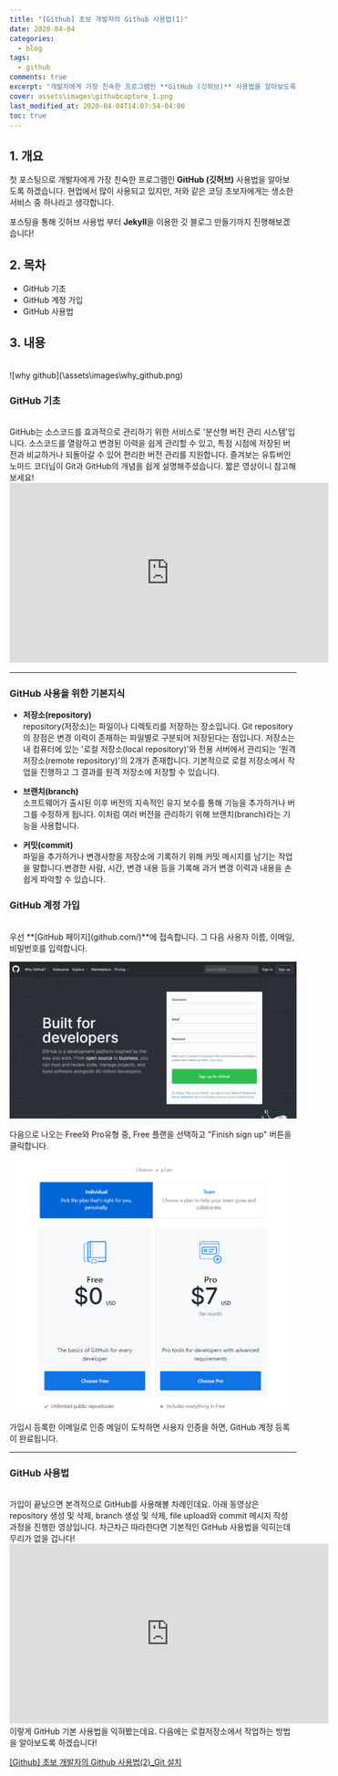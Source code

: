 ```yaml
---
title: "[Github] 초보 개발자의 Github 사용법(1)"
date: 2020-04-04
categories:
  - blog
tags:
  - github
comments: true
excerpt: "개발자에게 가장 친숙한 프로그램인 **GitHub (깃허브)** 사용법을 알아보도록 하겠습니다."
cover: assets\images\githubcapture_1.png
last_modified_at: 2020-04-04T14:07:54-04:00
toc: true
---
```


## 1. 개요

첫 포스팅으로 개발자에게 가장 친숙한 프로그램인 **GitHub (깃허브)** 사용법을 알아보도록 하겠습니다.
현업에서 많이 사용되고 있지만, 저와 같은 코딩 초보자에게는 생소한 서비스 중 하나라고 생각합니다.

포스팅을 통해 깃허브 사용법 부터 **Jekyll**을 이용한 깃 블로그 만들기까지 진행해보겠습니다!


## 2. 목차
- GitHub 기초 
- GitHub 계정 가입
- GitHub 사용법

## 3. 내용 
<br/>
![why github](\assets\images\why_github.png)
  

### GitHub 기초 
<br/>
GitHub는 소스코드를 효과적으로 관리하기 위한 서비스로 '분산형 버전 관리 시스템'입니다. 소스코드를 열람하고 변경된 이력을 쉽게 관리할 수 있고, 특점 시점에 저장된 버전과 비교하거나 되돌아갈 수 있어 편리한 버전 관리를 지원합니다. 즐겨보는 유튜버인 노마드 코더님이 Git과 GitHub의 개념을 쉽게 설명해주셨습니다. 짧은 영상이니 참고해보세요!

<iframe width="560" height="315" src="https://www.youtube.com/embed/YFNQwo7iTNc" frameborder="0" allow="accelerometer; autoplay; encrypted-media; gyroscope; picture-in-picture" allowfullscreen></iframe>
<br/>

----

### GitHub 사용을 위한 기본지식

- **저장소(repository)** <br/>
repository(저장소)는 파일이나 디렉토리를 저장하는 장소입니다. Git repository의 장점은 변경 이력이 존재하는 파일별로 구분되어 저장된다는 점입니다. 저장소는 내 컴퓨터에 있는 '로컬 저장소(local repository)'와 전용 서버에서 관리되는 '원격 저장소(remote repository)'의 2개가 존재합니다. 기본적으로 로컬 저장소에서 작업을 진행하고 그 결과를 원격 저장소에 저장할 수 있습니다.

- **브랜치(branch)** <br/>
소프트웨어가 출시된 이후 버전의 지속적인 유지 보수를 통해 기능을 추가하거나 버그를 수정하게 됩니다. 이처럼 여러 버전을 관리하기 위해 브랜치(branch)라는 기능을 사용합니다.

- **커밋(commit)** <br/>
파일을 추가하거나 변경사항을 저장소에 기록하기 위해 커밋 메시지를 남기는 작업을 말합니다.변경한 사람, 시간, 변경 내용 등을 기록해 과거 변경 이력과 내용을 손쉽게 파악할 수 있습니다.

### GitHub 계정 가입
<br/>
우선 **[GitHub 페이지](github.com/)**에 접속합니다. 그 다음 사용자 이름, 이메일, 비밀번호를 입력합니다. 


![깃허브 캡쳐_1](\assets\images\githubcapture_1.PNG)


다음으로 나오는 Free와 Pro유형 중, Free 플랜을 선택하고 "Finish sign up" 버튼을 클릭합니다.  

![깃허브 캡쳐_2](\assets\images\githubcapture_2.PNG)


가입시 등록한 이메일로 인증 메일이 도착하면 사용자 인증을 하면, GitHub 계정 등록이 완료됩니다.


----

### GitHub 사용법
<br/>
가입이 끝났으면 본격적으로 GitHub를 사용해볼 차례인데요. 아래 동영상은 repository 생성 및 삭제, branch 생성 및 삭제, file upload와 commit 메시지 작성 과정을 진행한 영상입니다. 차근차근 따라한다면 기본적인 GitHub 사용법을 익히는데 무리가 없을 겁니다!  
  
<iframe width="560" height="315" src="https://www.youtube.com/embed/9QULoWNixAg" frameborder="0" allow="accelerometer; autoplay; encrypted-media; gyroscope; picture-in-picture" allowfullscreen></iframe>  

<br/>
이렇게 GitHub 기본 사용법을 익혀봤는데요. 다음에는 로컬저장소에서 작업하는 방법을 알아보도록 하겠습니다!

[[Github] 초보 개발자의 Github 사용법(2)_Git 설치](https://hyuntaekhong.github.io/blog/how-to-use-github02/)
